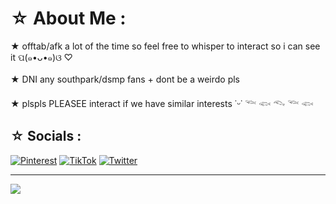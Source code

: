#  ☆ About Me :
★ offtab/afk a lot of the time so feel free to whisper to interact so i can see it  ପ(๑•ᴗ•๑)ଓ ♡<br><br>★ DNI any southpark/dsmp fans + dont be a weirdo pls<br><br>★ plspls PLEASEE interact if we have similar interests ˙ᵕ˙
𓆝 𓆟 𓆞 𓆝 𓆟

## ☆ Socials :
[![Pinterest](https://img.shields.io/badge/Pinterest-%23E60023.svg?logo=Pinterest&logoColor=white)](https://pinterest.com/@k4lenn) [![TikTok](https://img.shields.io/badge/TikTok-%23000000.svg?logo=TikTok&logoColor=white)](https://tiktok.com/@k1lrzr) [![Twitter](https://img.shields.io/badge/Twitter-%231DA1F2.svg?logo=Twitter&logoColor=white)](https://twitter.com/lcvlix) 

---
[![](https://visitcount.itsvg.in/api?id=k4len&icon=7&color=6)](https://visitcount.itsvg.in)

